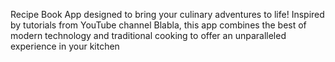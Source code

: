 Recipe Book App designed to bring your culinary adventures to life! Inspired by tutorials from YouTube channel Blabla, this app combines the best of modern technology and traditional cooking to offer an unparalleled experience in your kitchen
